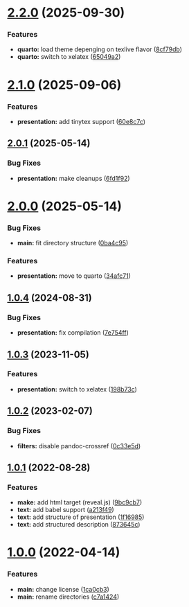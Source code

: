 # [2.2.0](https://github.com/yamadharma/academic-presentation-markdown-template/compare/v2.1.0...v2.2.0) (2025-09-30)


### Features

* **quarto:** load theme depenging on texlive flavor ([8cf79db](https://github.com/yamadharma/academic-presentation-markdown-template/commit/8cf79db770f1678ec532d359c34f99762f75c236))
* **quarto:** switch to xelatex ([65049a2](https://github.com/yamadharma/academic-presentation-markdown-template/commit/65049a2dbe8d0dc99dcbba6cb477c8e821b16927))



# [2.1.0](https://github.com/yamadharma/academic-presentation-markdown-template/compare/v2.0.1...v2.1.0) (2025-09-06)


### Features

* **presentation:** add tinytex support ([60e8c7c](https://github.com/yamadharma/academic-presentation-markdown-template/commit/60e8c7c0dc6291a203edf607b500e6de929f7a1f))



## [2.0.1](https://github.com/yamadharma/academic-presentation-markdown-template/compare/v2.0.0...v2.0.1) (2025-05-14)


### Bug Fixes

* **presentation:** make cleanups ([6fd1f92](https://github.com/yamadharma/academic-presentation-markdown-template/commit/6fd1f92d685e397c0010da5972e12a7ede4daa16))



# [2.0.0](https://github.com/yamadharma/academic-presentation-markdown-template/compare/v1.0.4...v2.0.0) (2025-05-14)


### Bug Fixes

* **main:** fit directory structure ([0ba4c95](https://github.com/yamadharma/academic-presentation-markdown-template/commit/0ba4c953414bf52500e0e3dcf26f5785745f9255))


### Features

* **presentation:** move to quarto ([34afc71](https://github.com/yamadharma/academic-presentation-markdown-template/commit/34afc71b904920fd0fea246b9a691dc8570f5d7d))



## [1.0.4](https://github.com/yamadharma/academic-presentation-markdown-template/compare/v1.0.3...v1.0.4) (2024-08-31)


### Bug Fixes

* **presentation:** fix compilation ([7e754ff](https://github.com/yamadharma/academic-presentation-markdown-template/commit/7e754ff9ac64a589504f47b12973255a913861c6))



## [1.0.3](https://github.com/yamadharma/academic-presentation-markdown-template/compare/v1.0.2...v1.0.3) (2023-11-05)


### Features

* **presentation:** switch to xelatex ([198b73c](https://github.com/yamadharma/academic-presentation-markdown-template/commit/198b73c7c27df96f1b95a8733f1c3b399312fee5))



## [1.0.2](https://github.com/yamadharma/academic-presentation-markdown-template/compare/v1.0.1...v1.0.2) (2023-02-07)


### Bug Fixes

* **filters:** disable pandoc-crossref ([0c33e5d](https://github.com/yamadharma/academic-presentation-markdown-template/commit/0c33e5d18af2a4f96d246d8962e52ea292721b11))



## [1.0.1](https://github.com/yamadharma/academic-presentation-markdown-template/compare/v1.0.0...v1.0.1) (2022-08-28)


### Features

* **make:** add html target (reveal.js) ([9bc9cb7](https://github.com/yamadharma/academic-presentation-markdown-template/commit/9bc9cb7cbdd8368245f64b70889a40bf0d8c73ac))
* **text:** add babel support ([a213f49](https://github.com/yamadharma/academic-presentation-markdown-template/commit/a213f491f2a55d94281832d442c9a89723db4380))
* **text:** add structure of presentation ([1f16985](https://github.com/yamadharma/academic-presentation-markdown-template/commit/1f169857cd7394c25d2b263ed1048b66f286c1cc))
* **text:** add structured description ([873645c](https://github.com/yamadharma/academic-presentation-markdown-template/commit/873645c7d454cb319e28048be5e6e8832d4ca173))



# [1.0.0](https://github.com/yamadharma/academic-presentation-markdown-template/compare/v0.0.1...v1.0.0) (2022-04-14)


### Features

* **main:** change license ([1ca0cb3](https://github.com/yamadharma/academic-presentation-markdown-template/commit/1ca0cb3275f247880e449c24fb5d9cc09e626b69))
* **main:** rename directories ([c7a1424](https://github.com/yamadharma/academic-presentation-markdown-template/commit/c7a1424f7bbee79fbbdc3327423eae00ae0e97ba))




